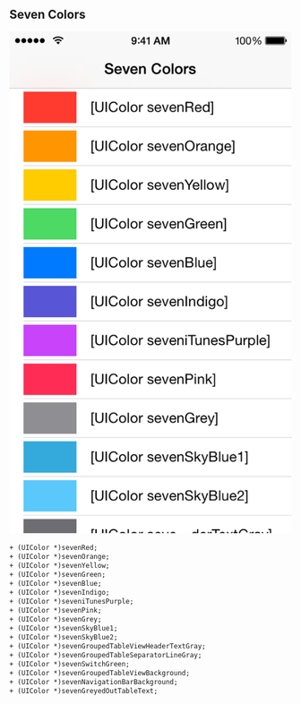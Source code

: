 ## Seven Colors

![Screenshot](screenshot.png)

	+ (UIColor *)sevenRed;
	+ (UIColor *)sevenOrange;
	+ (UIColor *)sevenYellow;
	+ (UIColor *)sevenGreen;
	+ (UIColor *)sevenBlue;
	+ (UIColor *)sevenIndigo;
	+ (UIColor *)seveniTunesPurple;
	+ (UIColor *)sevenPink;
	+ (UIColor *)sevenGrey;
	+ (UIColor *)sevenSkyBlue1;
	+ (UIColor *)sevenSkyBlue2;
	+ (UIColor *)sevenGroupedTableViewHeaderTextGray;
	+ (UIColor *)sevenGroupedTableSeparatorLineGray;
	+ (UIColor *)sevenSwitchGreen;
	+ (UIColor *)sevenGroupedTableViewBackground;
	+ (UIColor *)sevenNavigationBarBackground;
	+ (UIColor *)sevenGreyedOutTableText;